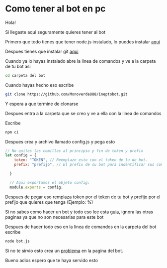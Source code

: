# Como tener al bot en pc

Hola!

Si llegaste aqui seguramente quieres tener al bot

Primero que todo tienes que tener node.js instalado, lo puedes instalar [aqui](https://nodejs.org/es/)

Despues tienes que instalar git [aqui](https://git-scm.com/download/win)

Cuando ya lo hayas instalado abre la linea de comandos y ve a la carpeta de tu bot asi

```bash
cd carpeta del bot
```

Cuando hayas hecho eso escribe

```bash
git clone https://github.com/Monoverde888/ineptobot.git
```

Y espera a que termine de clonarse

Despues entra a la carpeta que se creo y ve a ella con la linea de comandos

Escribe

```bash
npm ci
```

Despues crea y archivo llamado config.js y pega esto

```javascript
// No quites las comillas al principio y fin de token y prefix
let config = {
    token: "TOKEN", // Reemplaze esto con el token de tu de bot.
    prefix: "prefijo", // El prefix de su bot para indentificar sus comandos.

  }

  // Aqui exportamos el objeto config:
  module.exports = config;
```

Despues de pegar eso remplaza token por el token de tu bot y prefijo por el prefijo que quieres que tenga \(Ejemplo: %\)

Si no sabes como hacer un bot y todo eso lee esta [guia](https://portalmybot.com/guia/mybot/cuenta-discord#crear-app), ignora las otras paginas ya que no son necesarias para este bot

Despues de hacer todo eso en la linea de comandos en la carpeta del bot escribe

```bash
node bot.js
```

Si no te sirvio esto crea un [problema](https://github.com/Monoverde888/ineptobot/issues/new) en la pagina del bot.

Bueno adios espero que te haya servido esto



